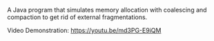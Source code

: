 A Java program that simulates memory allocation with coalescing and compaction to get rid of external fragmentations.

Video Demonstration: https://youtu.be/md3PG-E9iQM
